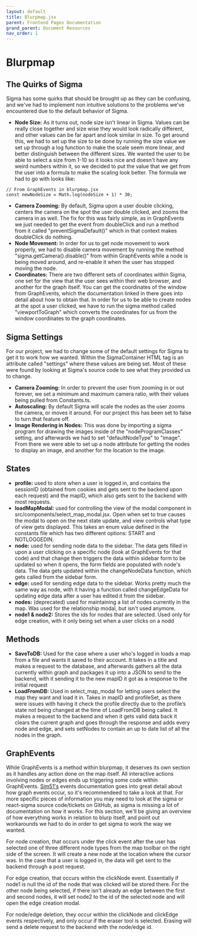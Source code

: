```yaml
---
layout: default
title: Blurpmap.jsx
parent: Frontend Pages Documentation 
grand_parent: Document Resources
nav_order: 1
---
```


# Blurpmap

## The Quirks of Sigma
Sigma has some quirks that should be brought up as they can be confusing, and
we've had to implement non intuitive solutions to the problems we've encountered
due to the default behavior of Sigma. 

- **Node Size:** As it turns out, node size isn't linear in Sigma. Values can be
really close together and size wise they would look radically different, and 
other values can be far apart and look similar in size. To get around this, we
had to set up the size to be done by running the size value we set up through a
log function to make the scale seem more linear, and better distinguish between
the different sizes. We wanted the user to be able to select a size from 1-10 so
it looks nice and doesn't have any weird numbers within it, so we decided to put
the value that we get from the user into a formula to make the scaling look better.
The formula we had to go with looks like:
```
// From GraphEvents in blurpmap.jsx
const newNodeSize = Math.log(nodeSize + 1) * 30;
```
- **Camera Zooming:** By default, Sigma upon a user double clicking, centers the 
camera on the spot the user double clicked, and zooms the camera in as well. The
fix for this was fairly simple, as in GraphEvents we just needed to get the event
from doubleClick and run a method from it called "preventSigmaDefault()" which in
that context makes doubleClick do nothing. 
- **Node Movement:** In order for us to get node movement to work properly, we had
to disable camera movement by running the method "sigma.getCamera().disable()" 
from within GraphEvents while a node is being moved around, and re-enable it when
the user has stopped moving the node. 
- **Coordinates:** There are two different sets of coordinates within Sigma, one
set for the view that the user sees within their web browser, and another for the
graph itself. You can get the coordinates of the window from GraphEvents, which
the documentation linked in there goes into detail about how to obtain that. In
order for us to be able to create nodes at the spot a user clicked, we have to 
run the sigma method called "viewportToGraph" which converts the coordinates for
us from the window coordinates to the graph coordinates. 

## Sigma Settings
For our project, we had to change some of the default settings for Sigma to get it
to work how we wanted. Within the SigmaContainer HTML tag is an attribute called
"settings" where these values are being set. Most of these were found by looking at
Sigma's source code to see what they provided us to change. 

- **Camera Zooming:** In order to prevent the user from zooming in or out forever, we
set a minimum and maximum camera ratio, with their values being pulled from Constants.ts.
- **Autoscaling:** By default Sigma will scale the nodes as the user zooms the camera, or 
moves it around. For our project this has been set to false to turn that feature off.
- **Image Rendering in Nodes:** This was done by importing a sigma program for drawing
the images inside of the "nodeProgramClasses" setting, and afterwards we had to set 
"defaultNodeType" to "image". From there we were able to set up a node attribute for 
getting the nodes to display an image, and another for the location to the image.

## States

- **profile:** used to store when a user is logged in, and contains the 
sessionID (obtained from cookies and gets sent to the backend upon each request)
 and the mapID, which also gets sent to the backend with most requests. 
- **loadMapModal:** used for controlling the view of the modal component in 
src/components/select_map_modal.jsx. Open when set to true causes the modal to 
open on the next state update, and view controls what type of view gets 
displayed. This takes an enum value defined in the constants file which has two 
different options: START and NOTLOGGEDIN. 
- **node:** used for sending node data to the sidebar. The data gets filled in
upon a user clicking on a specific node (look at GraphEvents for that code) and
that change then triggers the data within sidebar form to be updated so when it
opens, the form fields are populated with node's data. The data gets updated
within the changeNodeData function, which gets called from the sidebar form. 
- **edge:** used for sending edge data to the sidebar. Works pretty much the
same way as node, with it having a function called changeEdgeData for updating
edge data after a user has edited it from the sidebar. 
- **nodes:** (deprecated) used for maintaining a list of nodes currently in 
the map. Was used for the relationship modal, but isn't used anymore. 
- **node1 & node2:** Stores the ids for nodes that are selected. Used only for
edge creation, with it only being set when a user clicks on a nodd

## Methods

- **SaveToDB:** Used for the case where a user who's logged in loads a map 
from a file and wants it saved to their account. It takes in a title and makes 
a request to the database, and afterwards gathers all the data currently within
 graph and packages it up into a JSON to send to the backend, with it sending it 
to the new mapID it got as a response to the initial request
- **LoadFromDB:** Used in select_map_modal for letting users select the map 
they want and load it in. Takes in mapID and profileSet, as there were issues 
with having it check the profile directly due to the profile’s state not being 
changed at the time of LoadFromDB being called. It makes a request to the 
backend and when it gets valid data back it clears the current graph and goes 
through the response and adds every node and edge, and sets setNodes to contain 
an up to date list of all the nodes in the graph. 

## GraphEvents
While GraphEvents is a method within blurpmap, it deserves its own section as it
handles any action done on the map itself. All interactive actions involving nodes
or edges ends up triggering some code within GraphEvents. [Sim51's](https://sim51.github.io/react-sigma/docs/example/events)
events documentation goes into great detail about how graph events occur, so it's
recommendeed to take a look at that. For more specific pieces of information you 
may need to look at the sigma or react-sigma source code/tickets on GitHub, as 
sigma is missing a lot of documentation on how it works. For this section, we'll
be giving an overview of how everything works in relation to blurp itself, and 
point out workarounds we had to do in order to get sigma to work the way we wanted.

For node creation, that occurs under the click event after the user has selected one
of three different node types from the map toolbar on the right side of the screen. 
It will create a new node at the location where the cursor was. In the case that a 
user is logged in, the data will get sent to the backend through a post request.

For edge creation, that occurs within the clickNode event. Essentially if node1 
is null the id of the node that was clicked will be stored there. For the other 
node being selected, if there isn't already an edge between the first and 
second nodes, it will set node2 to the id of the selected node and will open the
edge creation modal. 

For node/edge deletion, they occur within the clickNode and clickEdge events
respectively, and only occur if the eraser tool is selected. Erasing will send
a delete request to the backend with the node/edge id. 

